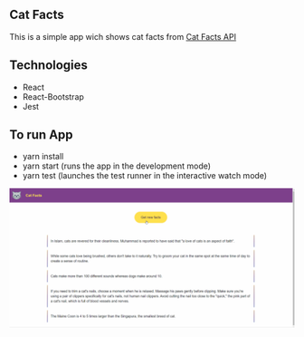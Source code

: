 ## Cat Facts
This is a simple app wich shows cat facts from [Cat Facts API](https://alexwohlbruck.github.io/cat-facts)

## Technologies
* React
* React-Bootstrap
* Jest

## To run App
* yarn install
* yarn start (runs the app in the development mode)
* yarn test (launches the test runner in the interactive watch mode)

![Cat Facts](/public/demo.gif)